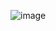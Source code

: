 ![image](https://github.com/satyacharan10/Aspirenex_portfolio/assets/120273886/d700c481-882c-43ea-80ff-2761e453a75d)
